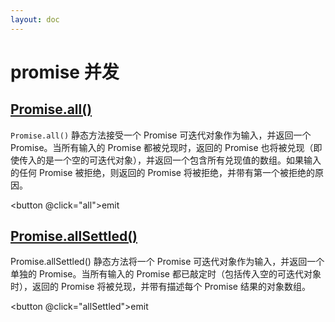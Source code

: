 ```yaml
---
layout: doc
---
```


<script setup lang="ts">
import { defineClientComponent } from 'vitepress'
const ShikiCode = defineClientComponent(() => {
  return import('./components/ShikiCode.vue')
})
import axios from 'axios'
import { ref } from 'vue'

const allRes = ref([])
const allSettledRes = ref([])

function emitResolve (timeout:number){
  return axios.post('/api/resolve', { timeout }).then(res=>res.data)
}

function emitReject (timeout:number){
  return axios.post('/api/reject', { timeout }).then(res=>res.data)
}

async function all() {
  try {
    allRes.value = await Promise.all([
      emitResolve(100),
      emitResolve(200),
      emitResolve(300)
    ])
  }
  catch (err) {
    allRes.value = [err]
  }
}

async function allSettled(){
  try {
    allSettledRes.value = await Promise.allSettled([
      emitResolve(100),
      emitResolve(200),
      emitResolve(300)
    ])
  }
  catch (err) {
    allSettledRes.value = [err]
  }
}
</script>

# promise 并发

## [Promise.all()](https://developer.mozilla.org/zh-CN/docs/Web/JavaScript/Reference/Global_Objects/Promise/all)

`Promise.all()` 静态方法接受一个 Promise 可迭代对象作为输入，并返回一个 Promise。当所有输入的 Promise 都被兑现时，返回的 Promise 也将被兑现（即使传入的是一个空的可迭代对象），并返回一个包含所有兑现值的数组。如果输入的任何 Promise 被拒绝，则返回的 Promise 将被拒绝，并带有第一个被拒绝的原因。

<button @click="all">emit</button>

<ShikiCode :code="JSON.stringify(allRes,null,2)" lang="json"></ShikiCode>

<ShikiCode :code="all.toString()"></ShikiCode>

## [Promise.allSettled()](https://developer.mozilla.org/zh-CN/docs/Web/JavaScript/Reference/Global_Objects/Promise/allSettled)

Promise.allSettled() 静态方法将一个 Promise 可迭代对象作为输入，并返回一个单独的 Promise。当所有输入的 Promise 都已敲定时（包括传入空的可迭代对象时），返回的 Promise 将被兑现，并带有描述每个 Promise 结果的对象数组。

<button @click="allSettled">emit</button>

<ShikiCode :code="JSON.stringify(allSettledRes,null,2)" lang="json"></ShikiCode>

<ShikiCode :code="allSettled.toString()"></ShikiCode>

<!-- ```jsonc-vue
{{JSON.stringify(allSettledRes,null,2)}}
``` -->

<!-- ::: details 代码块 -->
<!--
```ts-vue
{{allSettled.toString()}}
``` -->

<!-- ::: -->

<!-- ```jsonc-vue
{{JSON.stringify(allRes,null,2)}}
``` -->

<!-- ::: details 代码块 -->

<!-- ```ts-vue
{{all.toString()}}
``` -->

<!-- ::: -->

